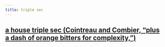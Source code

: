 ```yaml
---
title: triple sec
---
```


## [a house triple sec (Cointreau and Combier, “plus a dash of orange bitters for complexity,”)](https://punchdrink.com/articles/hack-your-drink-blend-your-way-to-better-red-bitters-cocktail-recipe/)
